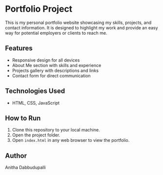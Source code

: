 # Portfolio Project

This is my personal portfolio website showcasing my skills, projects, and contact information. It is designed to highlight my work and provide an easy way for potential employers or clients to reach me.

## Features

- Responsive design for all devices
- About Me section with skills and experience
- Projects gallery with descriptions and links
- Contact form for direct communication

## Technologies Used

- HTML, CSS, JavaScript

## How to Run

1. Clone this repository to your local machine.
2. Open the project folder.
3. Open `index.html` in any web browser to view the portfolio.

## Author
Anitha Dabbudupalli
